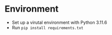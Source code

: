 # Environment

- Set up a virutal environment with Python 3.11.6
- Run `pip install requirements.txt`